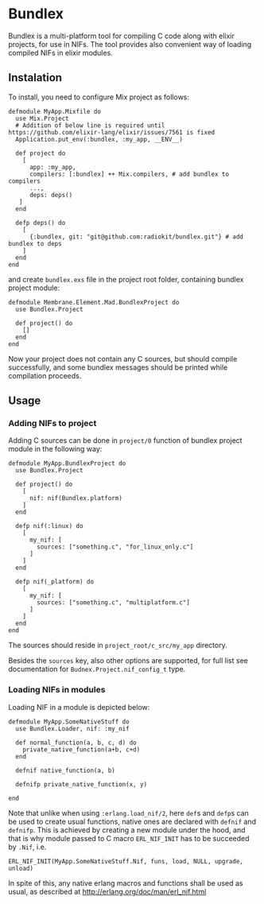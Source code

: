 # Bundlex

Bundlex is a multi-platform tool for compiling C code along with elixir projects, for use in NIFs. The tool provides also convenient way of loading compiled NIFs in elixir modules.

## Instalation

To install, you need to configure Mix project as follows:

```
defmodule MyApp.Mixfile do
  use Mix.Project
  # Addition of below line is required until https://github.com/elixir-lang/elixir/issues/7561 is fixed
  Application.put_env(:bundlex, :my_app, __ENV__)

  def project do
    [
      app: :my_app,
      compilers: [:bundlex] ++ Mix.compilers, # add bundlex to compilers
      ...,
      deps: deps()
   ]
  end

  defp deps() do
    [
      {:bundlex, git: "git@github.com:radiokit/bundlex.git"} # add bundlex to deps
    ]
  end
end
```

and create `bundlex.exs` file in the project root folder, containing bundlex project module:

```
defmodule Membrane.Element.Mad.BundlexProject do
  use Bundlex.Project

  def project() do
    []
  end
end
```

Now your project does not contain any C sources, but should compile successfully, and some bundlex messages should be printed while compilation proceeds.

## Usage

### Adding NIFs to project

Adding C sources can be done in `project/0` function of bundlex project module in the following way:

```
defmodule MyApp.BundlexProject do
  use Bundlex.Project

  def project() do
    [
      nif: nif(Bundlex.platform)
    ]
  end

  defp nif(:linux) do
    [
      my_nif: [
        sources: ["something.c", "for_linux_only.c"]
      ]
    ]
  end

  defp nif(_platform) do
    [
      my_nif: [
        sources: ["something.c", "multiplatform.c"]
      ]
    ]
  end
end
```

The sources should reside in `project_root/c_src/my_app` directory.

Besides the `sources` key, also other options are supported, for full list see documentation for `Budnex.Project.nif_config_t` type.

### Loading NIFs in modules

Loading NIF in a module is depicted below:

```
defmodule MyApp.SomeNativeStuff do
  use Bundlex.Loader, nif: :my_nif

  def normal_function(a, b, c, d) do
    private_native_function(a+b, c+d)
  end

  defnif native_function(a, b)

  defnifp private_native_function(x, y)

end
```

Note that unlike when using `:erlang.load_nif/2`, here `def`s and `defp`s can be used to create usual functions, native ones are declared with `defnif` and `defnifp`. This is achieved by creating a new module under the hood, and that is why module passed to C macro `ERL_NIF_INIT` has to be succeeded by `.Nif`, i.e.
```
ERL_NIF_INIT(MyApp.SomeNativeStuff.Nif, funs, load, NULL, upgrade, unload)
```

In spite of this, any native erlang macros and functions shall be used as usual, as described at http://erlang.org/doc/man/erl_nif.html
